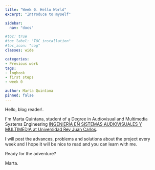 ```yaml
---
title: "Week 0. Hello World"
excerpt: "Introduce to myself"

sidebar:
  nav: "docs"

#toc: true
#toc_label: "TOC installation"
#toc_icon: "cog"
classes: wide

categories:
- Previous work
tags:
- logbook
- first steps
- week 0

author: Marta Quintana
pinned: false
---
```


Hello, blog reader!.

I'm Marta Quintana, student of a Degree in Audiovisual and Multimedia Systems Engineering [INGENIERÍA EN SISTEMAS AUDIOVISUALES Y MULTIMEDIA at Universidad Rey Juan Carlos](https://www.urjc.es/estudios/grado/637-ingenieria-en-sistemas-audiovisuales-y-multimedia).


I will post the advances, problems and solutions about the project every week and I hope it will be nice to read and you can learn with me.

Ready for the adventure?


Marta.
